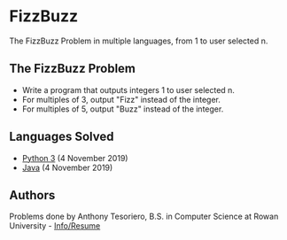 # FizzBuzz
The FizzBuzz Problem in multiple languages, from 1 to user selected n.

## The FizzBuzz Problem
- Write a program that outputs integers 1 to user selected n.
- For multiples of 3, output "Fizz" instead of the integer.
- For multiples of 5, output "Buzz" instead of the integer.

## Languages Solved
- [Python 3](FizzBuzz.py) (4 November 2019)
- [Java](FizzBuzz.java) (4 November 2019)

## Authors
Problems done by Anthony Tesoriero, B.S. in Computer Science at Rowan University - [Info/Resume](http://anttes.com)
